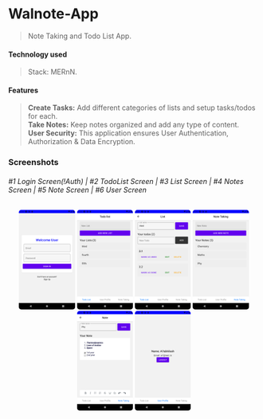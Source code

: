 # Walnote-App

> Note Taking and Todo List App.

#### Technology used

> Stack: MERnN.

#### Features

> **Create Tasks:** Add different categories of lists and setup tasks/todos for each.  
> **Take Notes:** Keep notes organized and add any type of content.  
> **User Security:** This application ensures User Authentication, Authorization & Data Encryption.

### Screenshots

<div>
<h6>
#1 Login Screen(!Auth) | #2 TodoList Screen | #3 List Screen | #4 Notes Screen | #5 Note Screen | #6 User Screen  
</h6>
</div>

<div align="center">
<img src="client/assets/screenshots/Screenshot_1619061852.png" style="border-radius:5px;" alt="Login" height="200">
<img src="client/assets/screenshots/Screenshot_1619061870.png" style="border-radius:5px;" alt="TodoList" height="200">
<img src="client/assets/screenshots/Screenshot_1619061885.png" style="border-radius:5px;" alt="TodoList" height="200">
<img src="client/assets/screenshots/Screenshot_1619061875.png" style="border-radius:5px;" alt="Notes" height="200">
<img src="client/assets/screenshots/Screenshot_1619061896.png" style="border-radius:5px;" alt="Notes" height="200">
<img src="client/assets/screenshots/Screenshot_1619061877.png" style="border-radius:5px;" alt="User" height="200">
</div>
